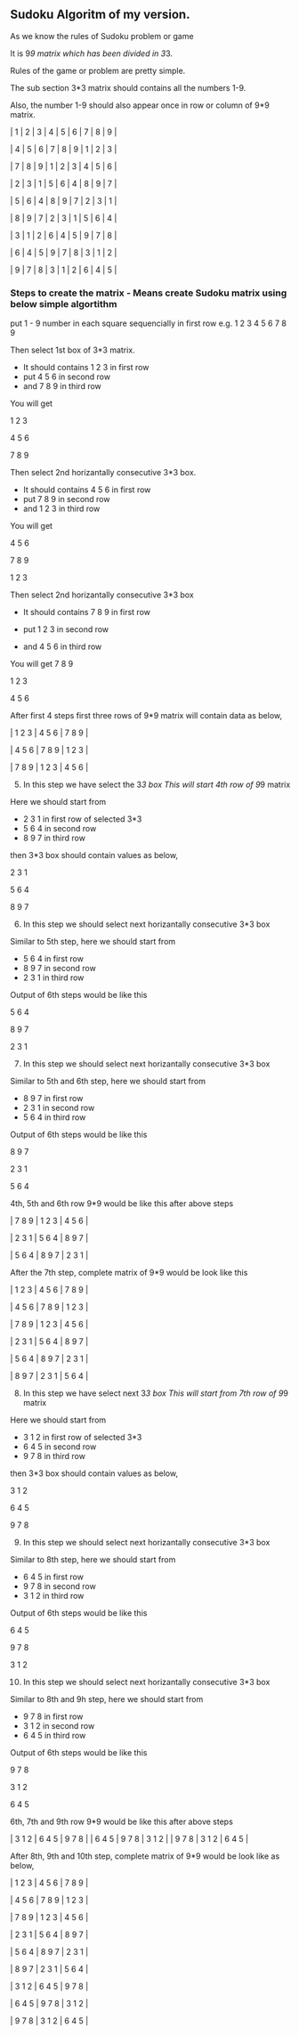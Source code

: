 ## Sudoku Algoritm of my version.

As we know the rules of Sudoku problem or game

It is 9*9 matrix which has been divided in 3*3.

Rules of the game or problem are pretty simple.

The sub section 3*3 matrix should contains all the numbers 1-9.

Also, the number 1-9 should also appear once in row or column of 9*9 matrix. 


|   1   |	  2   |   3   |	  4   |	  5   | 	6   |	  7   |   8   |	  9   |

|   4   |	  5   |	  6   |	  7	  |   8	  |   9   | 	1	  |   2 	|   3   |

|   7	  |   8 	|   9 	|   1   | 	2   | 	3   |	  4	  |   5   | 	6   |

|   2	  |   3	  |   1   | 	5   |	  6   | 	4   |	  8   |	  9   |	  7   |

|   5   | 	6   | 	4   |	  8   |	  9   | 	7   |	  2   | 	3   | 	1   |

|   8   | 	9   |	  7   |	  2   | 	3   |	  1   | 	5   | 	6   | 	4   |

|   3   |	  1   |	  2   |	  6   |	  4   |	  5   | 	9   | 	7   | 	8   |

|   6	  |   4   |	  5   |	  9   |	  7   | 	8   |	  3   |	  1   | 	2   |

|   9   |	  7   | 	8   |	  3   | 	1   |	  2   | 	6   |	  4   |   5   |


### Steps to create the matrix - Means create Sudoku matrix using below simple algortithm

put 1 - 9 number in each square sequencially in first row e.g. 1 2 3 4 5 6 7 8 9

Then select 1st box of 3*3 matrix.
  * It should contains 1 2 3 in first row
  * put 4 5 6 in second row 
  * and 7 8 9 in third row

You will get 

1 2 3 

4 5 6 

7 8 9

Then select 2nd horizantally consecutive 3*3 box.

  * It should contains 4 5 6 in first row 
  * put 7 8 9 in second row 
  * and 1 2 3 in third row

You will get

4 5 6 

7 8 9 

1 2 3

Then select 2nd horizantally consecutive 3*3 box 

* It should contains 7 8 9 in first row 

* put 1 2 3 in second row 

* and 4 5 6 in third row

You will get 
7 8 9 

1 2 3

4 5 6

After first 4 steps first three rows of 9*9 matrix will contain data as below,

| 1 2 3 | 4 5 6 | 7 8 9 | 

| 4 5 6 | 7 8 9 | 1 2 3 | 

| 7 8 9 | 1 2 3 | 4 5 6 |


5. In this step we have select the 3*3 box 
This will start 4th row of 9*9 matrix

Here we should start from

* 2 3 1 in first row of selected 3*3
* 5 6 4 in second row
* 8 9 7 in third row

then 3*3 box should contain values as below,

2 3 1

5 6 4

8 9 7

6. In this step we should select next horizantally consecutive 3*3 box

Similar to 5th step, here we should start from 

* 5 6 4 in first row
* 8 9 7 in second row
* 2 3 1 in third row 

Output of 6th steps would be like this

5 6 4

8 9 7

2 3 1

7. In this step we should select next horizantally consecutive 3*3 box

Similar to 5th and 6th step, here we should start from 

* 8 9 7 in first row
* 2 3 1 in second row 
* 5 6 4 in third row

Output of 6th steps would be like this

8 9 7

2 3 1

5 6 4

4th, 5th and 6th row 9*9 would be like this after above steps

| 7 8 9 | 1 2 3 | 4 5 6 |

| 2 3 1 | 5 6 4 | 8 9 7 |

| 5 6 4 | 8 9 7 | 2 3 1 |

After the 7th step, complete matrix of 9*9 would be look like this

| 1 2 3 | 4 5 6 | 7 8 9 | 

| 4 5 6 | 7 8 9 | 1 2 3 | 

| 7 8 9 | 1 2 3 | 4 5 6 |

| 2 3 1 | 5 6 4 | 8 9 7 |

| 5 6 4 | 8 9 7 | 2 3 1 |

| 8 9 7 | 2 3 1 | 5 6 4 |



8. In this step we have select next 3*3 box 
This will start from 7th row of 9*9 matrix


Here we should start from

* 3 1 2 in first row of selected 3*3
* 6 4 5 in second row
* 9 7 8 in third row

then 3*3 box should contain values as below,

3 1 2

6 4 5

9 7 8

9. In this step we should select next horizantally consecutive 3*3 box

Similar to 8th step, here we should start from 

* 6 4 5 in first row
* 9 7 8 in second row
* 3 1 2 in third row 

Output of 6th steps would be like this

6 4 5

9 7 8

3 1 2

10. In this step we should select next horizantally consecutive 3*3 box

Similar to 8th and 9h step, here we should start from 

* 9 7 8 in first row
* 3 1 2 in second row 
* 6 4 5 in third row

Output of 6th steps would be like this

9 7 8

3 1 2

6 4 5

6th, 7th and 9th row 9*9 would be like this after above steps

| 3 1 2 | 6 4 5 | 9 7 8 |
| 6 4 5 | 9 7 8 | 3 1 2 |
| 9 7 8 | 3 1 2 | 6 4 5 |

After 8th, 9th and 10th step, complete matrix of 9*9 would be look like as below,

| 1 2 3 | 4 5 6 | 7 8 9 | 

| 4 5 6 | 7 8 9 | 1 2 3 | 

| 7 8 9 | 1 2 3 | 4 5 6 |

| 2 3 1 | 5 6 4 | 8 9 7 |

| 5 6 4 | 8 9 7 | 2 3 1 |

| 8 9 7 | 2 3 1 | 5 6 4 |

| 3 1 2 | 6 4 5 | 9 7 8 |

| 6 4 5 | 9 7 8 | 3 1 2 |

| 9 7 8 | 3 1 2 | 6 4 5 |
